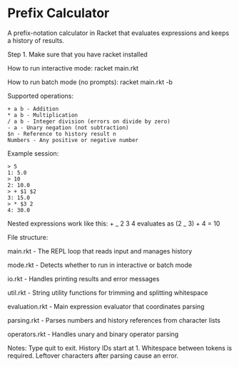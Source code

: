 # Prefix Calculator

A prefix-notation calculator in Racket that evaluates expressions and keeps a history of results.

Step 1. Make sure that you have racket installed

How to run interactive mode:
racket main.rkt

How to run batch mode (no prompts):
racket main.rkt -b

Supported operations:

```
+ a b - Addition
* a b - Multiplication
/ a b - Integer division (errors on divide by zero)
- a - Unary negation (not subtraction)
$n - Reference to history result n
Numbers - Any positive or negative number
```

Example session:

```
> 5
1: 5.0
> 10
2: 10.0
> + $1 $2
3: 15.0
> * $3 2
4: 30.0
```

Nested expressions work like this: + _ 2 3 4 evaluates as (2 _ 3) + 4 = 10

File structure:

main.rkt - The REPL loop that reads input and manages history

mode.rkt - Detects whether to run in interactive or batch mode

io.rkt - Handles printing results and error messages

util.rkt - String utility functions for trimming and splitting whitespace

evaluation.rkt - Main expression evaluator that coordinates parsing

parsing.rkt - Parses numbers and history references from character lists

operators.rkt - Handles unary and binary operator parsing

Notes:
Type quit to exit. History IDs start at 1. Whitespace between tokens is required. Leftover characters after parsing cause an error.
